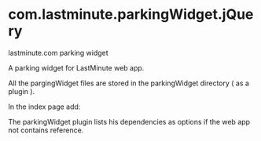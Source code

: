 # com.lastminute.parkingWidget.jQuery
lastminute.com parking widget

A parking widget for LastMinute web app.

All the pargingWidget files are stored in the parkingWidget directory ( as a plugin ).

In the index page add:

  <div id="parking-widget">
    <!-- option 1: if jQuery is not loaded -->
    <script>window.jQuery || document.write('<script src="parkingWidget/js/vendor/jquery-1.12.0.min.js"><\/script>')</script>
    <!-- option 2: if Mustache is not loaded -->
    <script>window.Mustache || document.write('<script src="parkingWidget/js/vendor/mustache-2.2.1.min.js"><\/script>')</script>
    <!-- mandatory init script -->
    <script src="parkingWidget/js/init.js"></script>
  </div>

The parkingWidget plugin lists his dependencies as options if the web app not contains reference.

